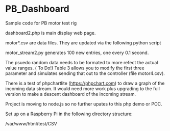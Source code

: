 # PB_Dashboard
 Sample code for PB motor test rig

dashboard2.php is main display web page.

motor*.csv are data files. They are updated via the following python script

motor_stream2.py generates 100 new entries, one every 0.1 second.

The psuedo random data needs to be formated to more refect the actual value ranges. ( To Do!)
Table 3 allows you to modify the first three parameter and simulates sending that out to the controller  (file motor4.csv). 

There is a test of phpchartlite  (https://phpchart.com) to draw a graph of the incoming data stream. It would need more work plus upgrading  to the full version to make a descent dashboard of the incoming stream.


Project is moving to node.js so no further upates to this php demo or POC.

Set up on a Raspberry Pi in the following directory structure:

/var/www/html/test/CSV

